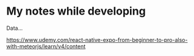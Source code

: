 # My notes while developing

Data...

https://www.udemy.com/react-native-expo-from-beginner-to-pro-also-with-meteorjs/learn/v4/content
